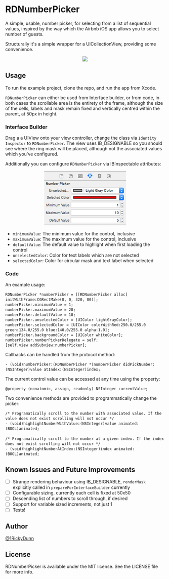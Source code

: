 # RDNumberPicker

A simple, usable, number picker, for selecting from a list of sequential values, inspired by the way which the Airbnb iOS app allows you to select number of guests.

Structurally it's a simple wrapper for a UICollectionView, providing some convenience.

<p align="center"><img src ="http://g.recordit.co/mm9rXiylDc.gif" /></p>

## Usage

To run the example project, clone the repo, and run the app from Xcode.

`RDNumberPicker` can either be used from Interface builder, or from code, in both cases the scrollable area is the entirety of the frame, although the size of the cells, labels and mask remain fixed and vertically centred within the parent, at 50px in height.

### Interface Builder

Drag a a UIView onto your view controller, change the class via `Identity Inspector` to `RDNumberPicker`. The view uses IB_DESIGNABLE so you should see where the ring mask will be placed, although not the associated values which you've configured.

Additionally you can configure `RDNumberPicker` via IBInspectable attributes:

<p align="center"><img src ="attributes.png" /></p>

- `minimumValue`: The minimum value for the control, inclusive
- `maximumValue`: The maximum value for the control, inclusive
- `defaultValue`: The default value to highlight when first loading the control
- `unselectedColor`: Color for text labels which are not selected
- `selectedColor`: Color for circular mask and text label when selected

### Code

An example usage:

```objc
RDNumberPicker *numberPicker = [[RDNumberPicker alloc] initWithFrame:CGRectMake(0, 0, 320, 80)];
numberPicker.minimumValue = 1;
numberPicker.maximumValue = 20;
numberPicker.defaultValue = 10;
numberPicker.unselectedColor = [UIColor lightGrayColor];
numberPicker.selectedColor = [UIColor colorWithRed:250.0/255.0 green:134.0/255.0 blue:140.0/255.0 alpha:1.0];
numberPicker.backgroundColor = [UIColor whiteColor];
numberPicker.numberPickerDelegate = self;
[self.view addSubview:numberPicker];
```

Callbacks can be handled from the protocol method:

```objc
- (void)numberPicker:(RDNumberPicker *)numberPicker didPickNumber:(NSInteger)value atIndex:(NSInteger)index;
```

The current control value can be accessed at any time using the property:

```objc
@property (nonatomic, assign, readonly) NSInteger currentValue;
```

Two convenience methods are provided to programmatically change the picker:

```objc
/* Programatically scroll to the number with associated value. If the value does not exist scrolling will not occur */
- (void)highlightNumberWithValue:(NSInteger)value animated:(BOOL)animated;

/* Programatically scroll to the number at a given index. If the index does not exist scrolling will not occur */
- (void)highlightNumberAtIndex:(NSInteger)index animated:(BOOL)animated;
```

## Known Issues and Future Improvements

- [ ] Strange rendering behaviour using IB_DESIGNABLE, `renderMask` explicitly called in `prepareForInterfaceBuilder` currently
- [ ] Configurable sizing, currently each cell is fixed at 50x50
- [ ] Descending list of numbers to scroll through, if desired
- [ ] Support for variable sized increments, not just 1
- [ ] Tests!

## Author

[@1RickyDunn](https://twitter.com/1RickyDunn)

## License

RDNumberPicker is available under the MIT license. See the LICENSE file for more info.
